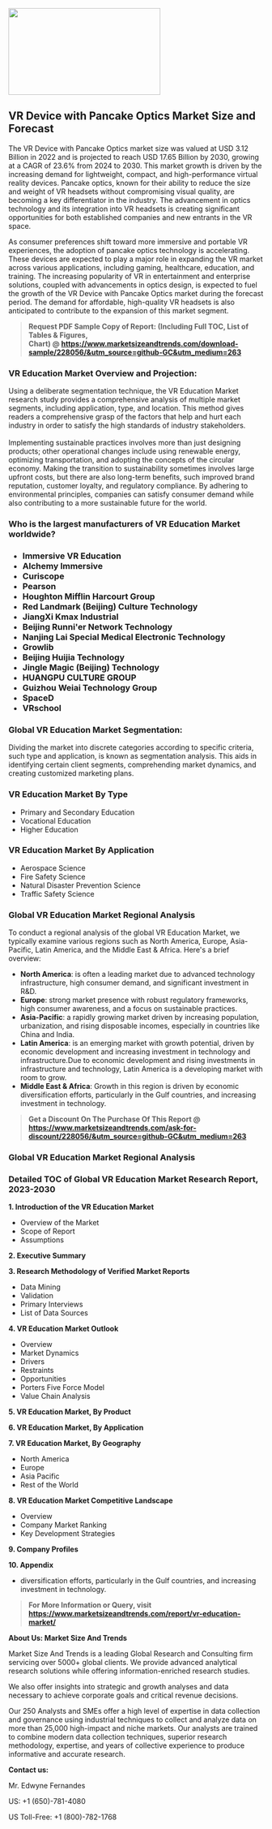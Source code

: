 <p><img class="alignnone size-medium wp-image-20088" src="https://ffe5etoiles.com/wp-content/uploads/2024/12/MST1-300x171.png" alt="" width="300" height="171" /></p><h2>VR Device with Pancake Optics Market Size and Forecast</h2><p>The VR Device with Pancake Optics market size was valued at USD 3.12 Billion in 2022 and is projected to reach USD 17.65 Billion by 2030, growing at a CAGR of 23.6% from 2024 to 2030. This market growth is driven by the increasing demand for lightweight, compact, and high-performance virtual reality devices. Pancake optics, known for their ability to reduce the size and weight of VR headsets without compromising visual quality, are becoming a key differentiator in the industry. The advancement in optics technology and its integration into VR headsets is creating significant opportunities for both established companies and new entrants in the VR space.</p><p>As consumer preferences shift toward more immersive and portable VR experiences, the adoption of pancake optics technology is accelerating. These devices are expected to play a major role in expanding the VR market across various applications, including gaming, healthcare, education, and training. The increasing popularity of VR in entertainment and enterprise solutions, coupled with advancements in optics design, is expected to fuel the growth of the VR Device with Pancake Optics market during the forecast period. The demand for affordable, high-quality VR headsets is also anticipated to contribute to the expansion of this market segment.</p></p><blockquote id="" class=""><strong>Request PDF Sample Copy of Report: (Including Full TOC, List of Tables &amp; Figures, Chart)&nbsp;@&nbsp;<strong><a href="https://www.marketsizeandtrends.com/download-sample/228056/&utm_source=github-GC&utm_medium=263" target="_blank">https://www.marketsizeandtrends.com/download-sample/228056/&utm_source=github-GC&utm_medium=263</a></strong></strong></blockquote><h3 id="" class="">VR Education Market&nbsp;Overview and Projection:</h3><p id="" class="">Using a deliberate segmentation technique, the VR Education Market research study provides a comprehensive analysis of multiple market segments, including application, type, and location. This method gives readers a comprehensive grasp of the factors that help and hurt each industry in order to satisfy the high standards of industry stakeholders. <br /> <br />Implementing sustainable practices involves more than just designing products; other operational changes include using renewable energy, optimizing transportation, and adopting the concepts of the circular economy. Making the transition to sustainability sometimes involves large upfront costs, but there are also long-term benefits, such improved brand reputation, customer loyalty, and regulatory compliance. By adhering to environmental principles, companies can satisfy consumer demand while also contributing to a more sustainable future for the world.</p><h3 id="" class="">Who is the largest manufacturers of&nbsp;VR Education Market worldwide?</h3><h3 class=""><p><ul><li>Immersive VR Education </li><li> Alchemy Immersive </li><li> Curiscope </li><li> Pearson </li><li> Houghton Mifflin Harcourt Group </li><li> Red Landmark (Beijing) Culture Technology </li><li> JiangXi Kmax Industrial </li><li> Beijing Runni'er Network Technology </li><li> Nanjing Lai Special Medical Electronic Technology </li><li> Growlib </li><li> Beijing Huijia Technology </li><li> Jingle Magic (Beijing) Technology </li><li> HUANGPU CULTURE GROUP </li><li> Guizhou Weiai Technology Group </li><li> SpaceD </li><li> VRschool</li></ul></p></h3><h3 id="" class="">Global&nbsp;VR Education Market Segmentation:</h3><p id="" class="">Dividing the market into discrete categories according to specific criteria, such type and application, is known as segmentation analysis. This aids in identifying certain client segments, comprehending market dynamics, and creating customized marketing plans.</p><h3 id="" class="">VR Education Market&nbsp;By Type</h3><p><p><ul><li>Primary and Secondary Education</li><li> Vocational Education</li><li> Higher Education</p></li></ul></p></p><h3 id="" class="">VR Education Market&nbsp;By Application</h3><p class=""><p><ul><li>Aerospace Science</li><li> Fire Safety Science</li><li> Natural Disaster Prevention Science</li><li> Traffic Safety Science</li></ul></p></p><h3 id="" class="">Global VR Education Market Regional Analysis</h3><p id="" class="">To conduct a regional analysis of the global VR Education Market, we typically examine various regions such as North America, Europe, Asia-Pacific, Latin America, and the Middle East &amp; Africa. Here's a brief overview:</p><ul><li><strong>North America</strong>: is often a leading market due to advanced technology infrastructure, high consumer demand, and significant investment in R&amp;D.</li><li><strong>Europe</strong>: strong market presence with robust regulatory frameworks, high consumer awareness, and a focus on sustainable practices.</li><li><strong>Asia-Pacific</strong>: a rapidly growing market driven by increasing population, urbanization, and rising disposable incomes, especially in countries like China and India.</li><li><strong>Latin America</strong>: is an emerging market with growth potential, driven by economic development and increasing investment in technology and infrastructure.Due to economic development and rising investments in infrastructure and technology, Latin America is a developing market with room to grow.</li><li><strong>Middle East &amp; Africa</strong>: Growth in this region is driven by economic diversification efforts, particularly in the Gulf countries, and increasing investment in technology.</li></ul><blockquote id="" class=""><strong>Get a Discount On The Purchase Of This Report @ <strong><a href="https://www.marketsizeandtrends.com/ask-for-discount/228056/&utm_source=github-GC&utm_medium=263" target="_blank">https://www.marketsizeandtrends.com/ask-for-discount/228056/&utm_source=github-GC&utm_medium=263</a></strong></strong></blockquote><h3 id="" class="">Global VR Education Market Regional Analysis</h3><h3 id="" class="">Detailed TOC of Global VR Education Market Research Report, 2023-2030</h3><p id="" class=""><strong>1. Introduction of the VR Education Market</strong></p><ul><li>Overview of the Market</li><li>Scope of Report</li><li>Assumptions</li></ul><p id="" class=""><strong>2. Executive Summary</strong></p><p id="" class=""><strong>3. Research Methodology of Verified Market Reports</strong></p><ul><li>Data Mining</li><li>Validation</li><li>Primary Interviews</li><li>List of Data Sources</li></ul><p id="" class=""><strong>4. VR Education Market Outlook</strong></p><ul><li>Overview</li><li>Market Dynamics</li><li>Drivers</li><li>Restraints</li><li>Opportunities</li><li>Porters Five Force Model</li><li>Value Chain Analysis</li></ul><p id="" class=""><strong>5. VR Education Market, By Product</strong></p><p id="" class=""><strong>6. VR Education Market, By Application</strong></p><p id="" class=""><strong>7. VR Education Market, By Geography</strong></p><ul><li>North America</li><li>Europe</li><li>Asia Pacific</li><li>Rest of the World</li></ul><p id="" class=""><strong>8. VR Education Market Competitive Landscape</strong></p><ul><li>Overview</li><li>Company Market Ranking</li><li>Key Development Strategies</li></ul><p id="" class=""><strong>9. Company Profiles</strong></p><p id="" class=""><strong>10. Appendix</strong></p><ul><li>diversification efforts, particularly in the Gulf countries, and increasing investment in technology.</li></ul><blockquote id="" class=""><strong>For More Information or Query, visit <strong><strong><a href="https://www.marketsizeandtrends.com/report/vr-education-market/" target="_blank">https://www.marketsizeandtrends.com/report/vr-education-market/</a></strong></strong></strong></blockquote><p id="" class=""><strong>About Us: Market Size And Trends</strong></p><p id="" class="">Market Size And Trends is a leading Global Research and Consulting firm servicing over 5000+ global clients. We provide advanced analytical research solutions while offering information-enriched research studies.</p><p id="" class="">We also offer insights into strategic and growth analyses and data necessary to achieve corporate goals and critical revenue decisions.</p><p id="" class="">Our 250 Analysts and SMEs offer a high level of expertise in data collection and governance using industrial techniques to collect and analyze data on more than 25,000 high-impact and niche markets. Our analysts are trained to combine modern data collection techniques, superior research methodology, expertise, and years of collective experience to produce informative and accurate research.</p><p id="" class=""><strong>Contact us:</strong></p><p id="" class="">Mr. Edwyne Fernandes</p><p id="" class="">US: +1 (650)-781-4080</p><p id="" class="">US Toll-Free: +1 (800)-782-1768</p>
